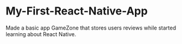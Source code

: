 # My-First-React-Native-App
Made a basic app GameZone that stores users reviews while started learning about React Native.
